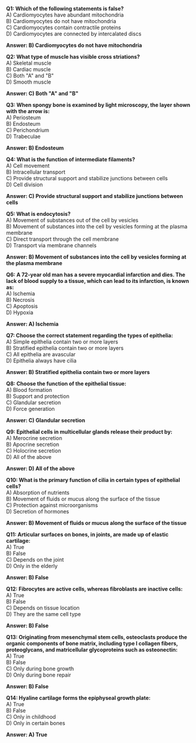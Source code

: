 
**Q1: Which of the following statements is false?**  
A) Cardiomyocytes have abundant mitochondria  
B) Cardiomyocytes do not have mitochondria  
C) Cardiomyocytes contain contractile proteins  
D) Cardiomyocytes are connected by intercalated discs  

**Answer: B) Cardiomyocytes do not have mitochondria**

**Q2: What type of muscle has visible cross striations?**  
A) Skeletal muscle  
B) Cardiac muscle  
C) Both "A" and "B"  
D) Smooth muscle  

**Answer: C) Both "A" and "B"**

**Q3: When spongy bone is examined by light microscopy, the layer shown with the arrow is:**  
A) Periosteum  
B) Endosteum  
C) Perichondrium  
D) Trabeculae  

**Answer: B) Endosteum**

**Q4: What is the function of intermediate filaments?**  
A) Cell movement  
B) Intracellular transport  
C) Provide structural support and stabilize junctions between cells  
D) Cell division  

**Answer: C) Provide structural support and stabilize junctions between cells**

**Q5: What is endocytosis?**  
A) Movement of substances out of the cell by vesicles  
B) Movement of substances into the cell by vesicles forming at the plasma membrane  
C) Direct transport through the cell membrane  
D) Transport via membrane channels  

**Answer: B) Movement of substances into the cell by vesicles forming at the plasma membrane**

**Q6: A 72-year old man has a severe myocardial infarction and dies. The lack of blood supply to a tissue, which can lead to its infarction, is known as:**  
A) Ischemia  
B) Necrosis  
C) Apoptosis  
D) Hypoxia  

**Answer: A) Ischemia**

**Q7: Choose the correct statement regarding the types of epithelia:**  
A) Simple epithelia contain two or more layers  
B) Stratified epithelia contain two or more layers  
C) All epithelia are avascular  
D) Epithelia always have cilia  

**Answer: B) Stratified epithelia contain two or more layers**

**Q8: Choose the function of the epithelial tissue:**  
A) Blood formation  
B) Support and protection  
C) Glandular secretion  
D) Force generation  

**Answer: C) Glandular secretion**

**Q9: Epithelial cells in multicellular glands release their product by:**  
A) Merocrine secretion  
B) Apocrine secretion  
C) Holocrine secretion  
D) All of the above  

**Answer: D) All of the above**

**Q10: What is the primary function of cilia in certain types of epithelial cells?**  
A) Absorption of nutrients  
B) Movement of fluids or mucus along the surface of the tissue  
C) Protection against microorganisms  
D) Secretion of hormones  

**Answer: B) Movement of fluids or mucus along the surface of the tissue**

**Q11: Articular surfaces on bones, in joints, are made up of elastic cartilage:**  
A) True  
B) False  
C) Depends on the joint  
D) Only in the elderly  

**Answer: B) False**

**Q12: Fibrocytes are active cells, whereas fibroblasts are inactive cells:**  
A) True  
B) False  
C) Depends on tissue location  
D) They are the same cell type  

**Answer: B) False**

**Q13: Originating from mesenchymal stem cells, osteoclasts produce the organic components of bone matrix, including type I collagen fibers, proteoglycans, and matricellular glycoproteins such as osteonectin:**  
A) True  
B) False  
C) Only during bone growth  
D) Only during bone repair  

**Answer: B) False**

**Q14: Hyaline cartilage forms the epiphyseal growth plate:**  
A) True  
B) False  
C) Only in childhood  
D) Only in certain bones  

**Answer: A) True**
